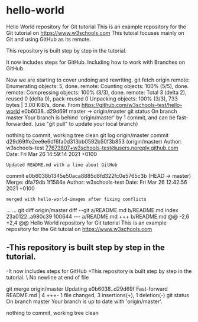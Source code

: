 
# hello-world
Hello World repository for Git tutorial
This is an example repository for the Git tutorial on https://www.w3schools.com
This tutoial focuses mainly on Git and using GitHub as its remote.

This repository is built step by step in the tutorial.

It now includes steps for GitHub.
Including how to work with Branches on GitHub.

Now we are starting to cover undoing and rewriting.
git fetch origin
remote: Enumerating objects: 5, done.
remote: Counting objects: 100% (5/5), done.
remote: Compressing objects: 100% (3/3), done.
remote: Total 3 (delta 2), reused 0 (delta 0), pack-reused 0
Unpacking objects: 100% (3/3), 733 bytes | 3.00 KiB/s, done.
From https://github.com/w3schools-test/hello-world
   e0b6038..d29d69f  master     -> origin/master
git status
On branch master
Your branch is behind 'origin/master' by 1 commit, and can be fast-forwarded.
  (use "git pull" to update your local branch)

nothing to commit, working tree clean
git log origin/master
commit d29d69ffe2ee9e6df6fa0d313bb0592b50f3b853 (origin/master)
Author: w3schools-test <77673807+w3schools-test@users.noreply.github.com>
Date:   Fri Mar 26 14:59:14 2021 +0100

    Updated README.md with a line about GitHub

commit e0b6038b1345e50aca8885d8fd322fc0e5765c3b (HEAD -> master)
Merge: dfa79db 1f1584e
Author: w3schools-test 
Date:   Fri Mar 26 12:42:56 2021 +0100

    merged with hello-world-images after fixing conflicts

...
...
git diff origin/master
diff --git a/README.md b/README.md
index 23a0122..a980c39 100644
--- a/README.md
+++ b/README.md
@@ -2,6 +2,4 @@
 Hello World repository for Git tutorial
 This is an example repository for the Git tutoial on https://www.w3schools.com

-This repository is built step by step in the tutorial.
-
-It now includes steps for GitHub
+This repository is built step by step in the tutorial.
\ No newline at end of file

git merge origin/master
Updating e0b6038..d29d69f
Fast-forward
 README.md | 4 +++-
 1 file changed, 3 insertions(+), 1 deletion(-)
git status
On branch master
Your branch is up to date with 'origin/master'.

nothing to commit, working tree clean
